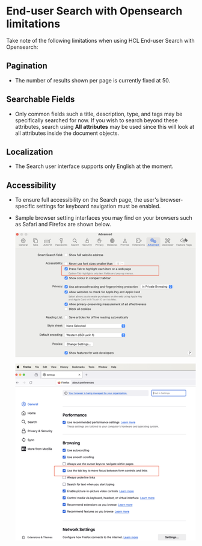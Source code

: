 # End-user Search with Opensearch limitations

Take note of the following limitations when using HCL End-user Search with Opensearch:

## Pagination

- The number of results shown per page is currently fixed at 50.

## Searchable Fields

- Only common fields such a title, description, type, and tags may be specifically searched for now. If you wish to search beyond these attributes, search using **All attributes** may be used since this will look at all attributes inside the document objects.

## Localization

- The Search user interface supports only English at the moment.

## Accessibility

- To ensure full accessibility on the Search page, the user's browser-specific settings for keyboard navigation must be enabled.
- Sample browser setting interfaces you may find on your browsers such as Safari and Firefox are shown below.

    ![](../../../assets/HCL_Search_Browser_Safari_Settings.png)

    ![](../../../assets/HCL_Search_Browser_Firefox_Settings.png)